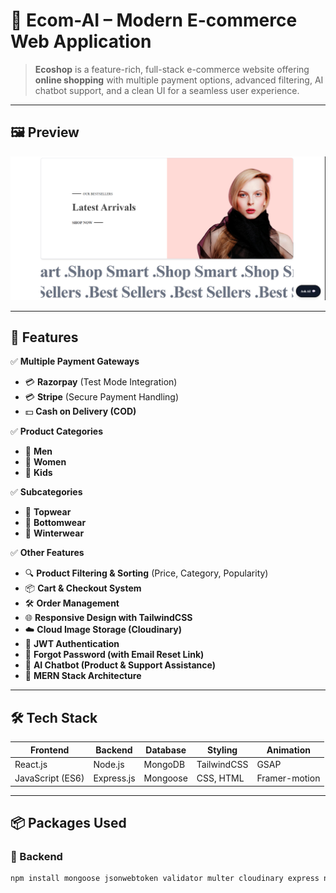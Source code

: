 # 🧥 **Ecom-AI – Modern E-commerce Web Application**

> **Ecoshop** is a feature-rich, full-stack e-commerce website offering **online shopping** with multiple payment options, advanced filtering, AI chatbot support, and a clean UI for a seamless user experience.

---

## 🖼️ **Preview**
![Ecom-AI Screenshot](https://github.com/ashishjhahack/Ecommerce-AI/blob/main/frontend/src/assets/Ecom-AI-img.png)

---

## 🚀 **Features**

✅ **Multiple Payment Gateways**
- 💳 **Razorpay** (Test Mode Integration)
- 💳 **Stripe** (Secure Payment Handling)
- 💵 **Cash on Delivery (COD)**

✅ **Product Categories**
- 👔 **Men**
- 👗 **Women**
- 🧒 **Kids**

✅ **Subcategories**
- 👕 **Topwear**
- 👖 **Bottomwear**
- 🧥 **Winterwear**

✅ **Other Features**
- 🔍 **Product Filtering & Sorting** (Price, Category, Popularity)
- 📦 **Cart & Checkout System**
- 🛠 **Order Management**
- 🌐 **Responsive Design with TailwindCSS**
- ☁️ **Cloud Image Storage (Cloudinary)**
- 🔐 **JWT Authentication**
- 🔑 **Forgot Password (with Email Reset Link)**
- 🤖 **AI Chatbot (Product & Support Assistance)**
- 📂 **MERN Stack Architecture**

---

## 🛠 **Tech Stack**

| **Frontend**   | **Backend** | **Database** | **Styling** | **Animation** |
|-----------------|------------|--------------|-------------|---------------|
| React.js        | Node.js    | MongoDB      | TailwindCSS | GSAP
| JavaScript (ES6)| Express.js | Mongoose     | CSS, HTML   | Framer-motion |

---

## 📦 **Packages Used**

### **🔹 Backend**
```bash
npm install mongoose jsonwebtoken validator multer cloudinary express nodemon razorpay stripe bcrypt dotenv nodemailer
